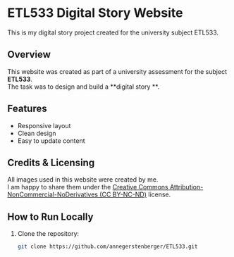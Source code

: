 # ETL533 Digital Story Website

This is my digital story project created for the university subject ETL533.

## Overview

This website was created as part of a university assessment for the subject **ETL533**.  
The task was to design and build a **digital story **. 

## Features

- Responsive layout  
- Clean design  
- Easy to update content

## Credits & Licensing

All images used in this website were created by me.  
I am happy to share them under the [Creative Commons Attribution-NonCommercial-NoDerivatives (CC BY-NC-ND)](https://creativecommons.org/licenses/by-nc-nd/4.0/) license.

## How to Run Locally

1. Clone the repository:
   ```bash
   git clone https://github.com/annegerstenberger/ETL533.git
